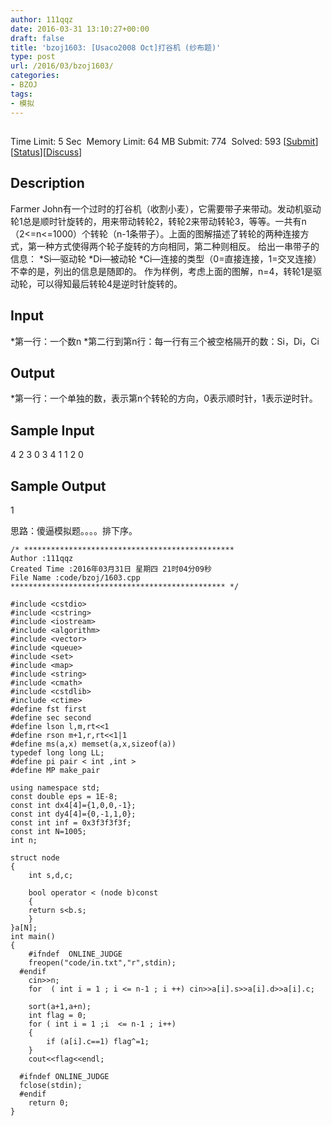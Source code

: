 ```yaml
---
author: 111qqz
date: 2016-03-31 13:10:27+00:00
draft: false
title: 'bzoj1603: [Usaco2008 Oct]打谷机 (纱布题)'
type: post
url: /2016/03/bzoj1603/
categories:
- BZOJ
tags:
- 模拟
---
```


## 


Time Limit: 5 Sec  Memory Limit: 64 MB
Submit: 774  Solved: 593
[[Submit](http://www.lydsy.com/JudgeOnline/submitpage.php?id=1603)][[Status](http://www.lydsy.com/JudgeOnline/problemstatus.php?id=1603)][[Discuss](http://www.lydsy.com/JudgeOnline/bbs.php?id=1603)]


## Description






Farmer John有一个过时的打谷机（收割小麦），它需要带子来带动。发动机驱动轮1总是顺时针旋转的，用来带动转轮2，转轮2来带动转轮3，等等。一共有n（2<=n<=1000）个转轮（n-1条带子）。上面的图解描述了转轮的两种连接方式，第一种方式使得两个轮子旋转的方向相同，第二种则相反。 给出一串带子的信息： *Si—驱动轮 *Di—被动轮 *Ci—连接的类型（0=直接连接，1=交叉连接） 不幸的是，列出的信息是随即的。 作为样例，考虑上面的图解，n=4，转轮1是驱动轮，可以得知最后转轮4是逆时针旋转的。






## Input






*第一行：一个数n *第二行到第n行：每一行有三个被空格隔开的数：Si，Di，Ci






## Output






*第一行：一个单独的数，表示第n个转轮的方向，0表示顺时针，1表示逆时针。






## Sample Input




4
2 3 0
3 4 1
1 2 0






## Sample Output




1











思路：傻逼模拟题。。。。排下序。
















 

    
    /* ***********************************************
    Author :111qqz
    Created Time :2016年03月31日 星期四 21时04分09秒
    File Name :code/bzoj/1603.cpp
    ************************************************ */
    
    #include <cstdio>
    #include <cstring>
    #include <iostream>
    #include <algorithm>
    #include <vector>
    #include <queue>
    #include <set>
    #include <map>
    #include <string>
    #include <cmath>
    #include <cstdlib>
    #include <ctime>
    #define fst first
    #define sec second
    #define lson l,m,rt<<1
    #define rson m+1,r,rt<<1|1
    #define ms(a,x) memset(a,x,sizeof(a))
    typedef long long LL;
    #define pi pair < int ,int >
    #define MP make_pair
    
    using namespace std;
    const double eps = 1E-8;
    const int dx4[4]={1,0,0,-1};
    const int dy4[4]={0,-1,1,0};
    const int inf = 0x3f3f3f3f;
    const int N=1005;
    int n;
    
    struct node
    {
        int s,d,c;
        
        bool operator < (node b)const
        {
    	return s<b.s;
        }
    }a[N];
    int main()
    {
    	#ifndef  ONLINE_JUDGE 
    	freopen("code/in.txt","r",stdin);
      #endif
    	cin>>n;
    	for  ( int i = 1 ; i <= n-1 ; i ++) cin>>a[i].s>>a[i].d>>a[i].c;
    
    	sort(a+1,a+n);
    	int flag = 0;
    	for ( int i = 1 ;i  <= n-1 ; i++)
    	{
    	    if (a[i].c==1) flag^=1;
    	}
    	cout<<flag<<endl;
    
      #ifndef ONLINE_JUDGE  
      fclose(stdin);
      #endif
        return 0;
    }
    



